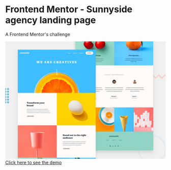 # Frontend Mentor - Sunnyside agency landing page
A Frontend Mentor's challenge

![Design preview](./design/desktop-preview.jpg)
[Click here to see the demo](https://victoroliverc.github.io/sunnyside-agency-lp/)

